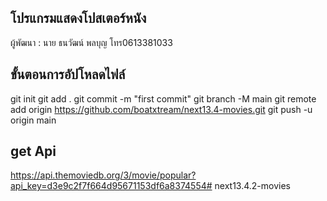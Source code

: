 ## โปรแกรมแสดงโปสเตอร์หนัง
ผู้พัฒนา : นาย ธนวัฒน์ พลบุญ โทร0613381033


## ขั้นตอนการอัปโหลดไฟล์
git init
git add .
git commit -m "first commit"
git branch -M main
git remote add origin https://github.com/boatxtream/next13.4-movies.git
git push -u origin main

## get Api
https://api.themoviedb.org/3/movie/popular?api_key=d3e9c2f7f664d95671153df6a8374554# next13.4.2-movies
